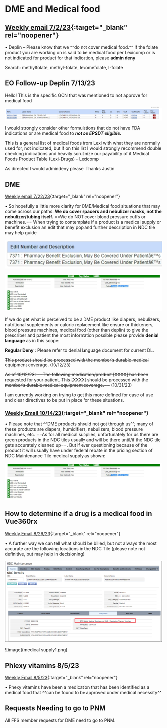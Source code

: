 # DME and Medical food

## [Weekly email 7/2/23](https://mygainwell-my.sharepoint.com/:w:/g/personal/christopher_nguyen_gainwelltechnologies_com/EfRM6vvZbnRPlsW3CeTzA7QB4CMWZIGZP3G86X3lWWEYrw?e=DKe4Mx){:target="_blank" rel="noopener"}

•	Deplin – Please know that we ^^do not cover medical food.^^ If the folate product you are working on is said to be medical food per Lexicomp or is not indicated for product for that indication, please **admin deny**


Search: methylfolate, methyl-folate, levomefolate, l-folate


## EO Follow-up Deplin 7/13/23


Hello!
This is the specific GCN that was mentioned to not approve for medical food

![image](deplin.png)

I would strongly consider other formulations that do not have FDA indications or are medical food to ***not be EPSDT eligible.***

This is a general list of medical foods from Lexi with what they are normally used for, not indicated, but if on this list I would strongly recommend double checking indications and heavily scrutinize our payability of it
Medical Foods Product Table (Lexi-Drugs) - Lexicomp

As directed I would admindeny please,
Thanks
Justin

## DME

[Weekly email 7/22/23](https://mygainwell-my.sharepoint.com/:w:/r/personal/christopher_nguyen_gainwelltechnologies_com/Documents/weeklyemail72223.docx?d=w3fdfd9834de549a8b828b19b4ba6d456&csf=1&web=1&e=6w52v6){:target="_blank" rel="noopener"}

•	So hopefully a little more clarity for DME/Medical food situations that may come across our paths. **We do cover spacers and nebulizer masks, not the nebulizer/tubing itself.** ==We do NOT cover blood pressure cuffs or machines.==
When trying to contemplate if a product is a medical supply or benefit exclusion an edit that may pop and further description in NDC tile may help guide

![image](Edit7371.png)

![image](dme.png)

If we do get what is perceived to be a DME product like diapers, nebulizers, nutritional supplements or caloric replacement like ensure or thickeners, blood pressure machines, medical food (other than deplin) to give the prescriber and patient the most information possible please provide **denial language** as in this scope: 

**Regular Deny** : Please refer to denial language document for current DL.

~~This product should be processed with the member’s durable medical equipment coverage.~~ (10/12/23)

~~As of 10/12/23: ==The following medication/product [XXXX] has been requested for your patient. This [XXXX] should be processed with the member’s durable medical equipment coverage.==~~ (10/31/23)


I am currently working on trying to get this more defined for ease of use and clear directives to be put in place for these situations.

### [Weekly Email 10/14/23](https://mygainwell-my.sharepoint.com/:w:/g/personal/christopher_nguyen_gainwelltechnologies_com/EeKH4OT2vXVOihPkduLpu8ABZmA1Tz231IcSuQcedtctMQ?e=rnykJT){:target="_blank" rel="noopener"}

•	Please note that ^^DME products should not got through us^^, many of these products are diapers, humidifiers, nebulizers, blood pressure machines, etc. ==As for all medical supplies, unfortunately for us there are green products in the NDC tiles usually and will be there until/if the NDC tile gets accurately cleaned up==. But if ever questioning because of the product it will usually have under federal rebate in the pricing section of NDC Maintenance Tile medical supply  as shown:

![image](dme.png)


## How to determine if a drug is a medical food in Vue360rx

[Weekly Email 8/26/23](https://mygainwell-my.sharepoint.com/:w:/g/personal/christopher_nguyen_gainwelltechnologies_com/EYnhUkLLPZVNt_4Yjl3mhZcBWApd5ZTU7TyrmNfHNgsyIQ?e=k57DKt){:target="_blank" rel="noopener"}

•	A further way we can tell what should be billed, but not always the most accurate are the following locations in the NDC Tile (please note not definitive, but may help in decisioning)

![image](medsupply2.png)

![image](medical supply1.png)

## Phlexy vitamins 8/5/23

[Weekly Email 8/5/23](https://mygainwell-my.sharepoint.com/:w:/r/personal/christopher_nguyen_gainwelltechnologies_com/Documents/weeklyemail8523.docx?d=w34551b8b7f674147b603832cab7090ca&csf=1&web=1&e=aTi6MU){:target="_blank" rel="noopener"}

•	Phexy vitamins have been a medication that has been identified as a medical food that ^^can be found to be approved under medical necessity^^

## Requests Needing to go to PNM

All FFS member requests for DME need to go to PNM.


